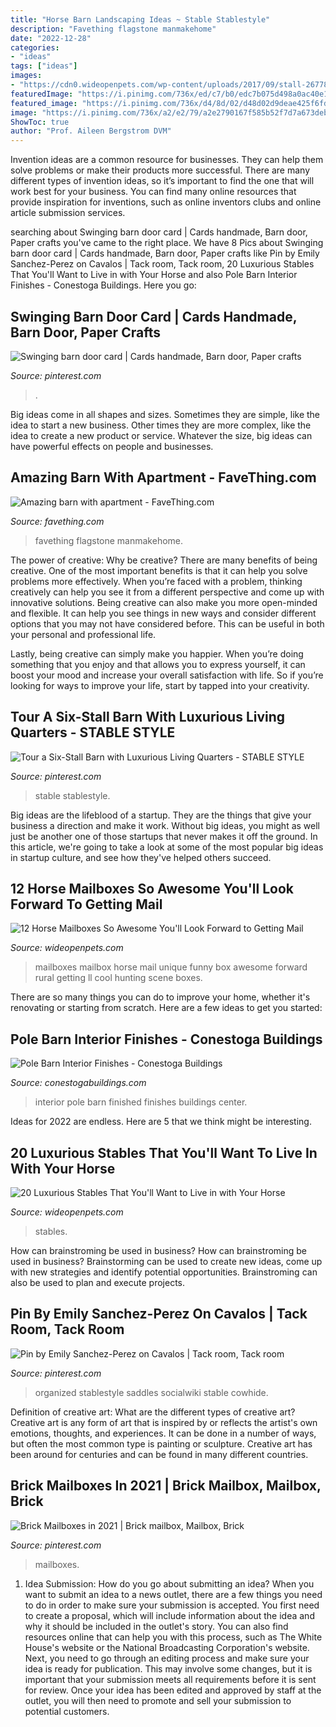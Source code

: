 ```yaml
---
title: "Horse Barn Landscaping Ideas ~ Stable Stablestyle"
description: "Favething flagstone manmakehome"
date: "2022-12-28"
categories:
- "ideas"
tags: ["ideas"]
images:
- "https://cdn0.wideopenpets.com/wp-content/uploads/2017/09/stall-2677850_1280-e1506391730938.jpg"
featuredImage: "https://i.pinimg.com/736x/ed/c7/b0/edc7b075d498a0ac40e15296124afa13.jpg"
featured_image: "https://i.pinimg.com/736x/d4/8d/02/d48d02d9deae425f6fd00ec6db096ac7.jpg"
image: "https://i.pinimg.com/736x/a2/e2/79/a2e2790167f585b52f7d7a673deba22a.jpg"
ShowToc: true
author: "Prof. Aileen Bergstrom DVM"
---
```



Invention ideas are a common resource for businesses. They can help them solve problems or make their products more successful. There are many different types of invention ideas, so it’s important to find the one that will work best for your business. You can find many online resources that provide inspiration for inventions, such as online inventors clubs and online article submission services.

	

		
searching about Swinging barn door card | Cards handmade, Barn door, Paper crafts you've came to the right place. We have 8 Pics about Swinging barn door card | Cards handmade, Barn door, Paper crafts like Pin by Emily Sanchez-Perez on Cavalos | Tack room, Tack room, 20 Luxurious Stables That You&#039;ll Want to Live in with Your Horse and also Pole Barn Interior Finishes - Conestoga Buildings. Here you go:
		
    
## Swinging Barn Door Card | Cards Handmade, Barn Door, Paper Crafts

<img loading=lazy src="https://i.pinimg.com/736x/ed/c7/b0/edc7b075d498a0ac40e15296124afa13.jpg" onerror="this.onerror=null;this.src='https://tse2.mm.bing.net/th?id=OIP.S6mZ_Ro-yIcgevLKHOoP2wHaFj&amp;pid=15.1';" alt="Swinging barn door card | Cards handmade, Barn door, Paper crafts">

_Source: pinterest.com_

>. 

	

Big ideas come in all shapes and sizes. Sometimes they are simple, like the idea to start a new business. Other times they are more complex, like the idea to create a new product or service. Whatever the size, big ideas can have powerful effects on people and businesses.

    
## Amazing Barn With Apartment - FaveThing.com

<img loading=lazy src="https://www.favething.com/uploads/images/main-fave-images/amazing_barn_with_apartment-1.jpg" onerror="this.onerror=null;this.src='https://tse3.mm.bing.net/th?id=OIP.vl2IqQisydi0Cijm0-yqRQHaEt&amp;pid=15.1';" alt="Amazing barn with apartment - FaveThing.com">

_Source: favething.com_

>favething flagstone manmakehome. 

	

The power of creative: Why be creative?
There are many benefits of being creative. One of the most important benefits is that it can help you solve problems more effectively. When you’re faced with a problem, thinking creatively can help you see it from a different perspective and come up with innovative solutions.
Being creative can also make you more open-minded and flexible. It can help you see things in new ways and consider different options that you may not have considered before. This can be useful in both your personal and professional life.

Lastly, being creative can simply make you happier. When you’re doing something that you enjoy and that allows you to express yourself, it can boost your mood and increase your overall satisfaction with life. So if you’re looking for ways to improve your life, start by tapped into your creativity.

    
## Tour A Six-Stall Barn With Luxurious Living Quarters - STABLE STYLE

<img loading=lazy src="https://i.pinimg.com/736x/7c/7b/55/7c7b5542fc8dac6553c02369cd4fbc59.jpg" onerror="this.onerror=null;this.src='https://tse2.mm.bing.net/th?id=OIP.kj6uGma0-b2RFDX2aYaptAHaE8&amp;pid=15.1';" alt="Tour a Six-Stall Barn with Luxurious Living Quarters - STABLE STYLE">

_Source: pinterest.com_

>stable stablestyle. 

	

Big ideas are the lifeblood of a startup. They are the things that give your business a direction and make it work. Without big ideas, you might as well just be another one of those startups that never makes it off the ground. In this article, we're going to take a look at some of the most popular big ideas in startup culture, and see how they've helped others succeed.

    
## 12 Horse Mailboxes So Awesome You&#039;ll Look Forward To Getting Mail

<img loading=lazy src="http://cdn0.wideopenpets.com/wp-content/uploads/2016/07/dab0edd00ba7d96bbbb070063ab8ca39.jpg" onerror="this.onerror=null;this.src='https://tse4.mm.bing.net/th?id=OIP.r8m5n2y7n512IImC4egUWQHaKC&amp;pid=15.1';" alt="12 Horse Mailboxes So Awesome You&#039;ll Look Forward to Getting Mail">

_Source: wideopenpets.com_

>mailboxes mailbox horse mail unique funny box awesome forward rural getting ll cool hunting scene boxes. 

	

There are so many things you can do to improve your home, whether it's renovating or starting from scratch. Here are a few ideas to get you started:

    
## Pole Barn Interior Finishes - Conestoga Buildings

<img loading=lazy src="http://conestogabuildings.com/wp-content/uploads/2016/05/Clay-Foushee-36x50x16-Lothian-MD-4.jpg" onerror="this.onerror=null;this.src='https://tse3.mm.bing.net/th?id=OIP.6VhTnu9Q2_V68lbhne2YIQHaFj&amp;pid=15.1';" alt="Pole Barn Interior Finishes - Conestoga Buildings">

_Source: conestogabuildings.com_

>interior pole barn finished finishes buildings center. 

	

Ideas for 2022 are endless. Here are 5 that we think might be interesting. 

    
## 20 Luxurious Stables That You&#039;ll Want To Live In With Your Horse

<img loading=lazy src="https://cdn0.wideopenpets.com/wp-content/uploads/2017/09/stall-2677850_1280-e1506391730938.jpg" onerror="this.onerror=null;this.src='https://tse1.mm.bing.net/th?id=OIP.nY4cFShj9lZ4Hyvbo-BxSgHaE8&amp;pid=15.1';" alt="20 Luxurious Stables That You&#039;ll Want to Live in with Your Horse">

_Source: wideopenpets.com_

>stables. 

	

How can brainstroming be used in business?
How can brainstroming be used in business? Brainstorming can be used to create new ideas, come up with new strategies and identify potential opportunities. Brainstroming can also be used to plan and execute projects.

    
## Pin By Emily Sanchez-Perez On Cavalos | Tack Room, Tack Room

<img loading=lazy src="https://i.pinimg.com/736x/a2/e2/79/a2e2790167f585b52f7d7a673deba22a.jpg" onerror="this.onerror=null;this.src='https://tse1.mm.bing.net/th?id=OIP.ot_p7fApQDdxKrLLyuDq2AHaJ4&amp;pid=15.1';" alt="Pin by Emily Sanchez-Perez on Cavalos | Tack room, Tack room">

_Source: pinterest.com_

>organized stablestyle saddles socialwiki stable cowhide. 

	

Definition of creative art: What are the different types of creative art?
Creative art is any form of art that is inspired by or reflects the artist's own emotions, thoughts, and experiences. It can be done in a number of ways, but often the most common type is painting or sculpture. Creative art has been around for centuries and can be found in many different countries.

    
## Brick Mailboxes In 2021 | Brick Mailbox, Mailbox, Brick

<img loading=lazy src="https://i.pinimg.com/736x/d4/8d/02/d48d02d9deae425f6fd00ec6db096ac7.jpg" onerror="this.onerror=null;this.src='https://tse2.mm.bing.net/th?id=OIP.4_AUVbsJ87KTEZnzHrCjSgHaJ3&amp;pid=15.1';" alt="Brick Mailboxes in 2021 | Brick mailbox, Mailbox, Brick">

_Source: pinterest.com_

>mailboxes. 

	

1. Idea Submission: How do you go about submitting an idea?
When you want to submit an idea to a news outlet, there are a few things you need to do in order to make sure your submission is accepted. 
You first need to create a proposal, which will include information about the idea and why it should be included in the outlet's story. You can also find resources online that can help you with this process, such as The White House's website or the National Broadcasting Corporation's website. 
Next, you need to go through an editing process and make sure your idea is ready for publication. This may involve some changes, but it is important that your submission meets all requirements before it is sent for review. 
Once your idea has been edited and approved by staff at the outlet, you will then need to promote and sell your submission to potential customers.

